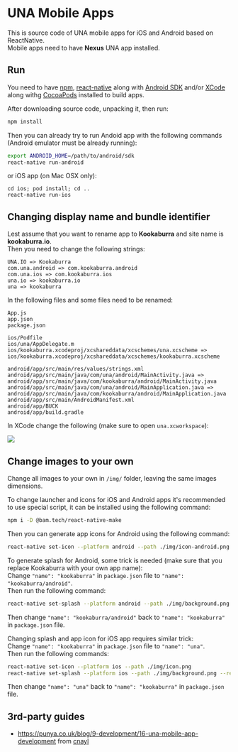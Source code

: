 # UNA Mobile Apps

This is source code of UNA mobile apps for iOS and Android based on ReactNative.   
Mobile apps need to have **Nexus** UNA app installed.

## Run

You need to have [npm](https://www.npmjs.com), [react-native](https://facebook.github.io/react-native/) along with [Android SDK](https://developer.android.com/studio) and/or [XCode](https://developer.apple.com/xcode/) along withg [CocoaPods](https://cocoapods.org/) installed to build apps.

After downloading source code, unpacking it, then run:
```bash
npm install 
```
Then you can already try to run Andoid app with the following commands (Android emulator must be already running):
```bash
export ANDROID_HOME=/path/to/android/sdk
react-native run-android
```
or iOS app (on Mac OSX only):
```
cd ios; pod install; cd ..
react-native run-ios
```

## Changing display name and bundle identifier

Lest assume that you want to rename app to **Kookaburra** and site name is **kookaburra.io**.   
Then you need to change the following strings:
```
UNA.IO => Kookaburra
com.una.android => com.kookaburra.android
com.una.ios => com.kookaburra.ios
una.io => kookaburra.io
una => kookaburra
```

In the following files and some files need to be renamed:
```
App.js
app.json
package.json

ios/Podfile
ios/una/AppDelegate.m
ios/kookaburra.xcodeproj/xcshareddata/xcschemes/una.xcscheme => ios/kookaburra.xcodeproj/xcshareddata/xcschemes/kookaburra.xcscheme

android/app/src/main/res/values/strings.xml
android/app/src/main/java/com/una/android/MainActivity.java => android/app/src/main/java/com/kookaburra/android/MainActivity.java
android/app/src/main/java/com/una/android/MainApplication.java => android/app/src/main/java/com/kookaburra/android/MainApplication.java
android/app/src/main/AndroidManifest.xml
android/app/BUCK
android/app/build.gradle
```

In XCode change the following (make sure to open `una.xcworkspace`):

![](https://raw.githubusercontent.com/wiki/unaio/una/images/mobile-apps/change-name-ios.png)


## Change images to your own

Change all images to your own in `/img/` folder, leaving the same images dimensions.  

To change launcher and icons for iOS and Android apps it's recommended to use special script, it can be installed using the following command:
```bash
npm i -D @bam.tech/react-native-make
```

Then you can generate app icons for Android using the following command:
```bash
react-native set-icon --platform android --path ./img/icon-android.png
```

To generate splash for Android, some trick is needed (make sure that you replace Kookaburra with your own app name):  
Change `"name": "kookaburra"` in `package.json` file to `"name": "kookaburra/android"`.   
Then run the following command:  
```bash
react-native set-splash --platform android --path ./img/background.png --resize contain
```
Then change `"name": "kookaburra/android"` back to `"name": "kookaburra"` in `package.json` file.  

Changing splash and app icon for iOS app requires similar trick:  
Change `"name": "kookaburra"` in `package.json` file to `"name": "una"`.   
Then run the following commands:  
```bash
react-native set-icon --platform ios --path ./img/icon.png
react-native set-splash --platform ios --path ./img/background.png --resize contain
```
Then change `"name": "una"` back to `"name": "kookaburra"` in `package.json` file.  


## 3rd-party guides

- https://punya.co.uk/blog/9-development/16-una-mobile-app-development from [cnayl](https://una.io/page/view-persons-profile?id=18944)

